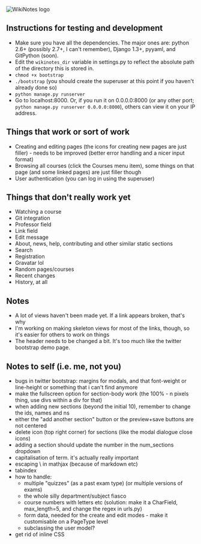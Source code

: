 ![WikiNotes logo](http://www.wikinotes.ca/logo_new.png)

Instructions for testing and development
----------------------------------------

* Make sure you have all the dependencies. The major ones are: python 2.6+ (possibly 2.7+, I can't remember), Django 1.3+, pyyaml, and GitPython (soon).
* Edit the `wikinotes_dir` variable in settings.py to reflect the absolute path of the directory this is stored in.
* `chmod +x bootstrap`
* `./bootstrap` (you should create the superuser at this point if you haven't already done so)
* `python manage.py runserver`
* Go to localhost:8000. Or, if you run it on 0.0.0.0:8000 (or any other port; `python manage.py runserver 0.0.0.0:8000`), others can view it on your IP address.

Things that work or sort of work
--------------------------------

* Creating and editing pages (the icons for creating new pages are just filler) - needs to be improved (better error handling and a nicer input format)
* Browsing all courses (click the Courses menu item), some things on that page (and some linked pages) are just filler though
* User authentication (you can log in using the superuser)

Things that don't really work yet
-----------------------------

* Watching a course
* Git integration
* Professor field
* Link field
* Edit message
* About, news, help, contributing and other similar static sections
* Search
* Registration
* Gravatar lol
* Random pages/courses
* Recent changes
* History, at all

Notes
-----

* A lot of views haven't been made yet. If a link appears broken, that's why
* I'm working on making skeleton views for most of the links, though, so it's easier for others to work on things
* The header needs to be changed a bit. It's too much like the twitter bootstrap demo page.

Notes to self (i.e. me, not you)
--------------------------------

* bugs in twitter bootstrap: margins for modals, and that font-weight or line-height or something that i can't find anymore
* make the fullscreen option for section-body work (the 100% - n pixels thing, use divs within a div for that)
* when adding new sections (beyond the initial 10), remember to change the ids, names and <span>n</span>s
* either the "add another section" button or the preview+save buttons are not centered 
* delete icon (top right corner) for sections (like the modal dialogue close icons)
* adding a section should update the number in the num_sections dropdown
* capitalisation of term. it's actually really important
* escaping \ in mathjax (because of markdown etc)
* tabindex
* how to handle:
	* multiple "quizzes" (as a past exam type) (or multiple versions of exams)
	* the whole silly department/subject fiasco
	* course numbers with letters etc (solution: make it a CharField, max_length=5, and change the regex in urls.py)
	* form data, needed for the create and edit modes - make it customisable on a PageType level
	* subclassing the user model?
* get rid of inline CSS
